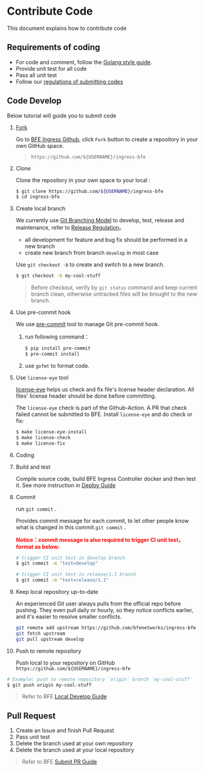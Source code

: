 # Contribute Code
This document explains how to contribute code

## Requirements of coding
- For code and comment, follow the [Golang style guide](https://github.com/golang/go/wiki/Style).
- Provide unit test for all code
- Pass all unit test
- Follow our [regulations of submitting codes](https://www.bfe-networks.net/en_us/development/submit_pr_guide/)

## Code Develop
Below tutorial will guide you to submit code

1. [Fork](https://help.github.com/articles/fork-a-repo/)
   
    Go to [BFE Ingress Github][], click `Fork` button to create a repository in your own GitHub space.
    
    >  `https://github.com/${USERNAME}/ingress-bfe`
    
2. Clone
   
    Clone the repository  in your own space to your local :
    ```bash
    $ git clone https://github.com/${USERNAME}/ingress-bfe
    $ cd ingress-bfe
    ```
   
3. Create local branch
   
    We currently use [Git Branching Model][] to develop, test, release and maintenance, refer to [Release Regulation][]。
    * all development for feature and bug fix should be performed in a new branch
    * create new branch from branch `develop` in most case

    Use `git checkout -b` to create and switch to a new branch.
    ```bash
    $ git checkout -b my-cool-stuff
    ```
    
    > Before checkout, verify by `git status` command and keep current branch clean, 
    > otherwise untracked files will be brought to the new branch. 
    
4. Use pre-commit hook

    We use [pre-commit][] tool to manage Git pre-commit hook. 

    1. run following command：
        ```bash
        $ pip install pre-commit
        $ pre-commit install
        ```
    2. use  `gofmt` to format code.
   

5. Use `license-eye` tool

   [license-eye](http://github.com/apache/skywalking-eyes) helps us check and fix file's license header declaration. All files' license header should be done before committing.

   The `license-eye` check is part of the Github-Action. A PR that check failed cannot be submitted to BFE. Install `license-eye` and do check or fix:

   ```bash
   $ make license-eye-install
   $ make license-check
   $ make license-fix
   ```

6. Coding

7. Build and test

    Compile source code, build BFE Ingress Controller docker and then test it.
See more instruction in [Deploy Guide](../deployment.md)
    
8. Commit

    run `git commit` .

    Provides commit message for each commit, to let other people know what is changed in this commit.`git commit` .
    
    <b> <span style="color: red; ">Notice：commit message is also required to trigger CI unit test，format as below:</span> </b>
    
    ```bash
    # trigger CI unit test in develop branch
    $ git commit -m "test=develop"
    
    # trigger CI unit test in release/1.1 branch
    $ git commit -m "test=release/1.1"
    ```
    
9. Keep local repository up-to-date

    An experienced Git user always pulls from the official repo before pushing. 
They even pull daily or hourly, so they notice conflicts earlier, and it's easier to resolve smaller conflicts.
    ```bash
    git remote add upstream https://github.com/bfenetworks/ingress-bfe
    git fetch upstream
    git pull upstream develop
    ```

10. Push to remote repository

     Push local to your repository on GitHub `https://github.com/${USERNAME}/ingress-bfe`

```bash
# Example: push to remote repository `origin` branch `my-cool-stuff`
$ git push origin my-cool-stuff
```

> Refer to BFE [Local Develop Guide](https://www.bfe-networks.net/en_us/development/local_dev_guide/)

## Pull Request

1. Create an Issue and finish Pull Request
2. Pass unit test
3. Delete the branch used at your own repository
4. Delete the branch used at your local repository

> Refer to BFE [Submit PR Guide][submit PR guide]

[BFE Ingress Github]: https://github.com/bfenetworks/ingress-bfe
[Git Branching Model]: http://nvie.com/posts/a-successful-git-branching-model/
[Release Regulation]: https://github.com/bfenetworks/bfe/blob/develop/docs/en_us/development/release_regulation.md
[pre-commit]: http://pre-commit.com/
[git remote]: https://git-scm.com/docs/git-remote
[submit PR guide]: https://www.bfe-networks.net/en_us/development/submit_pr_guide/
